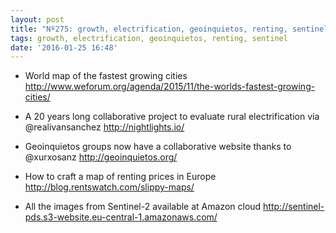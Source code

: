 ```yaml
---
layout: post
title: "Nº275: growth, electrification, geoinquietos, renting, sentinel"
tags: growth, electrification, geoinquietos, renting, sentinel
date: '2016-01-25 16:48'
---
```


* World map of the fastest growing cities
  http://www.weforum.org/agenda/2015/11/the-worlds-fastest-growing-cities/

* A 20 years long collaborative project to evaluate rural electrification via @realivansanchez
  http://nightlights.io/

* Geoinquietos groups now have a collaborative website thanks to @xurxosanz
  http://geoinquietos.org/

* How to craft a map of renting prices in Europe
  http://blog.rentswatch.com/slippy-maps/

* All the images from Sentinel-2 available at Amazon cloud
  http://sentinel-pds.s3-website.eu-central-1.amazonaws.com/
